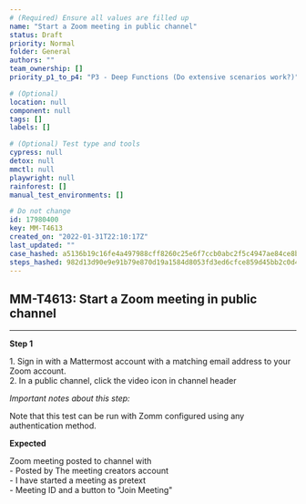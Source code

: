 ```yaml
---
# (Required) Ensure all values are filled up
name: "Start a Zoom meeting in public channel"
status: Draft
priority: Normal
folder: General
authors: ""
team_ownership: []
priority_p1_to_p4: "P3 - Deep Functions (Do extensive scenarios work?)"

# (Optional)
location: null
component: null
tags: []
labels: []

# (Optional) Test type and tools
cypress: null
detox: null
mmctl: null
playwright: null
rainforest: []
manual_test_environments: []

# Do not change
id: 17980400
key: MM-T4613
created_on: "2022-01-31T22:10:17Z"
last_updated: ""
case_hashed: a5136b19c16fe4a497988cff8260c25e6f7ccb0abc2f5c4947ae84ce8bce0df7480352b8e70787be7417683e5632f1c4
steps_hashed: 982d13d90e9e91b79e870d19a1584d8053fd3ed6cfce859d45bb2c0d49517d15d9682f842d7cb96e4152b37e643ee232
---
```


<!-- (Auto-generated) Based on frontmatter's "key" and "name" -->

## MM-T4613: Start a Zoom meeting in public channel

---

**Step 1**

1\. Sign in with a Mattermost account with a matching email address to your Zoom account.\
2\. In a public channel, click the video icon in channel header

_Important notes about this step:_

Note that this test can be run with Zomm configured using any authentication method.

**Expected**

Zoom meeting posted to channel with\
\- Posted by The meeting creators account\
\- I have started a meeting as pretext\
\- Meeting ID and a button to "Join Meeting"
